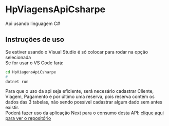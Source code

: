 # HpViagensApiCsharpe
 Api usando linguagem C#

## Instruções de uso
Se estiver usando o Visual Studio é só colocar para rodar na opção selecionada </br>
Se for usar o VS Code fará:
```bash
cd HpViagensApiCsharpe
#
dotnet run
```
Para que o uso da api seja eficiente, será necesário cadastrar Cliente, Viagem, Pagamento e por último uma reserva, pois reserva contém os dados das 3 tabelas, não sendo possível cadastrar algum dado sem antes existir. </br>
Poderá fazer uso da aplicação Next para o consumo desta API: [clique aqui para ver o repositório](https://github.com/heitorpimentel/hp-viagens-final.git)
